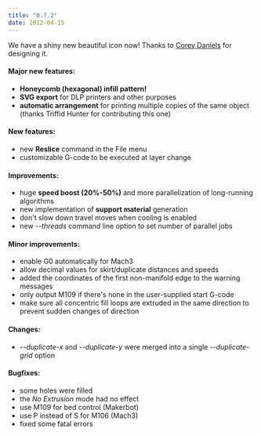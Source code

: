 ```yaml
---
title: "0.7.2"
date: 2012-04-15
---
```




We have a shiny new beautiful icon now! Thanks to [Corey Daniels](http://twitter.com/cdugd/) for designing it.

#### Major new features:

*   **Honeycomb (hexagonal) infill pattern!**
*   **SVG export** for DLP printers and other purposes
*   **automatic arrangement** for printing multiple copies of the same object (thanks Triffid Hunter for contributing this one)

#### New features:

*   new **Reslice** command in the File menu
*   customizable G-code to be executed at layer change

#### Improvements:

*   huge **speed boost (20%-50%)** and more parallelization of long-running algorithms
*   new implementation of **support material** generation
*   don't slow down travel moves when cooling is enabled
*   new _--threads_ command line option to set number of parallel jobs

#### Minor improvements:

*   enable G0 automatically for Mach3
*   allow decimal values for skirt/duplicate distances and speeds
*   added the coordinates of the first non-manifold edge to the warning messages
*   only output M109 if there's none in the user-supplied start G-code
*   make sure all concentric fill loops are extruded in the same direction to prevent sudden changes of direction

#### Changes:

*   _--duplicate-x_ and _--duplicate-y_ were merged into a single _--duplicate-grid_ option

#### Bugfixes:

*   some holes were filled
*   the _No Extrusion_ mode had no effect
*   use M109 for bed control (Makerbot)
*   use P instead of S for M106 (Mach3)
*   fixed some fatal errors

